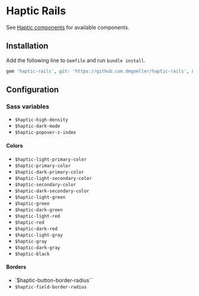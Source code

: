 # Haptic Rails

See [Haptic components](https://dmgoeller.github.io/haptic-rails) for available components.

## Installation

Add the following line to `Gemfile` and run `bundle install`.

```ruby
gem 'haptic-rails', git: 'https://github.com.dmgoeller/haptic-rails', branch: 'main'
```

## Configuration

### Sass variables

- `$haptic-high-density`
- `$haptic-dark-mode`
- `$haptic-popover-z-index`

#### Colors

- `$haptic-light-primary-color`
- `$haptic-primary-color`
- `$haptic-dark-primary-color`
- `$haptic-light-secondary-color`
- `$haptic-secondary-color`
- `$haptic-dark-secondary-color`
- `$haptic-light-green`
- `$haptic-green`
- `$haptic-dark-green`
- `$haptic-light-red`
- `$haptic-red`
- `$haptic-dark-red`
- `$haptic-light-gray`
- `$haptic-gray`
- `$haptic-dark-gray`
- `$haptic-black`

#### Borders

- `$haptic-button-border-radius``
- `$haptic-field-border-radius`
